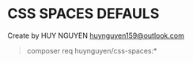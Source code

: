CSS SPACES DEFAULS
===================

Create by HUY NGUYEN <huynguyen159@outlook.com>
 
> composer req huynguyen/css-spaces:*
